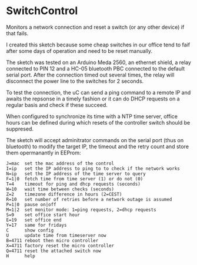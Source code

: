 SwitchControl
=============

Monitors a network connection and reset a switch (or any other device) if that fails.

I created this sketch because some cheap switches in our office tend to faif after
some days of operation and need to be reset manually.

The sketch was tested on an Arduino Meda 2560, an ethernet shield, a relay connected
to PIN 12 and a HC-05 bluetooth PBC connected to the default serial port.
After the connection timed out several times, the relay will disconnect the power line
to the switches for 2 seconds.

To test the connection, the uC can send a ping command to a remote IP and awaits the repsonse
in a timely fashion or it can do DHCP requests on a regular basis and check if these succeed.

When configured to synchronize its time with a NTP time server, office hours can be defined
during which resets of the controller switch should be suppresed.

The sketch will accept adminitrator commands on the serial port (thus on bluetooth) to
modify the target IP, the timeout and the retry count and store them opermanantly in EEProm:

	J=mac  set the mac address of the control
	I=ip   set the IP address to ping to to check if the network works
	N=ip   set the IP address of the time server to query
	F=1|0  fetch time from time server (1) or do not (0)
	T=4    timeout for ping and dhcp requests (seconds)
	W=10   wait time between checks (seconds)
	Z=2    timezone difference in hours (2=CEST)
	R=10   set number of retries before a network outage is assumed
	P=1|0  pause on|off
	M=1|2  set monitor mode: 1=ping requests, 2=dhcp requests
	S=9    set office start hour
	E=19   set office end
	Y=17   same for fridays
	C      show config
	U      update time from timeserver now
	B=4711 reboot then micro controller
	X=4711 factory reset the micro controller
	Q=4711 reset the attached switch now
	H      help

